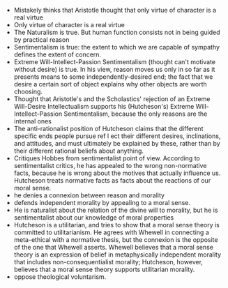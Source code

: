- Mistakely thinks that Aristotle thought that only virtue of character is a real virtue
- Only virtue of character is a real virtue
- The Naturalism is true. But human function consists not in being guided by practical reason
- Sentimentalism is true: the extent to which we are capable of sympathy defines the extent of concern.
- Extreme Will-Intellect-Passion Sentimentalism (thought can't motivate without desire) is true. In his view, reason moves us only in so far as it presents means to some independently-desired end; the fact that we desire a certain sort of object explains why other objects are worth choosing.
- Thought that Aristotle's and the Scholastics' rejection of an Extreme Will-Desire Intellectualism supports his (Hutcheson's) Extreme Will-Intellect-Passion Sentimentalism, because the only reasons are the internal ones
- The anti-rationalist position of Hutcheson claims that the different specific ends people pursue ref l ect their different desires, inclinations, and attitudes, and must ultimately be explained by these, rather than by their different rational beliefs about anything.
- Critiques Hobbes from sentimentalist point of view. According to sentimentalist critics, he has appealed to the wrong non-normative facts, because he is wrong about the motives that actually influence us. Hutcheson treats normative facts as facts about the reactions of our moral sense. 
- he denies a connexion between reason and morality
- defends independent morality by appealing to a moral sense. 
- He is naturalist about the relation of the divine will to morality, but he is sentimentalist about our knowledge of moral properties
- Hutcheson is a utilitarian, and tries to show that a moral sense theory is committed to utilitarianism. He agrees with Whewell in connecting a meta-ethical with a normative thesis, but the connexion is the opposite of the one that Whewell asserts. Whewell believes that a moral sense theory is an expression of belief in metaphysically independent morality that includes non-consequentialist morality; Hutcheson, however, believes that a moral sense theory supports utilitarian morality. 
- oppose theological voluntarism. 